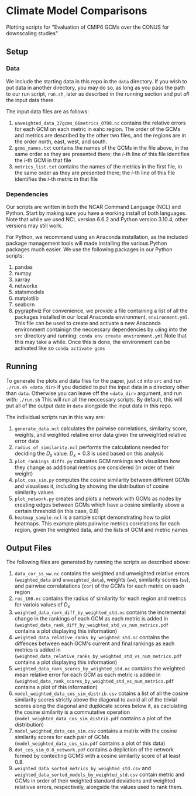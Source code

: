 # Climate Model Comparisons
Plotting scripts for "Evaluation of CMIP6 GCMs over the CONUS for downscaling studies"

## Setup

### Data
We include the starting data in this repo in the `data` directory. If you wish to put data in another directory, you may do so, as long as you pass the path to our run script, `run.sh`, later as descrbed in the running section and put *all* the input data there.

The input data files are as follows:
1. `unweighted_data_37gcms_66metrics_0708.nc` contains the relative errors for each GCM on each metric in eahc region. The order of the GCMs and metrics are described by the other two files, and the regions are in the order north, east, west, and south.
2. `gcms_names.txt` contains the names of the GCMs in the file above, in the same order as they are presented there; the $i$-th line of this file identifies the $i$-th GCM in that file
3. `metrics_list.txt` contains the names of the metrics in the first file, in the same order as they are presented there; the $i$-th line of this file identifies the $i$-th metric in that file

### Dependencies
Our scripts are written in both the NCAR Command Language (NCL) and Python. Start by making sure you have a working install of both languages. Note that while we used NCL version 6.6.2 and Python version 3.10.4, other versions may still work.

For Python, we recommend using an Anaconda installation, as the included package management tools will made installing the various Python packages much easier. We use the following packages in our Python scripts:
1. pandas
2. numpy
3. xarray
4. networkx
5. statsmodels
6. matplotlib
7. seaborn
8. pygraphviz
For convenience, we provide a file containing a list of all the packages installed in our local Anaconda environment, `environment.yml`. This file can be used to create and activate a new Anaconda environment containign the neccessary dependencies by `cd`ing into the `src` directory and running:
```conda env create environment.yml```
Note that this may take a while. Once this is done, the environment can be activated like so
```conda activate gcms```

## Running
To generate the plots and data files for the paper, just `cd` into `src` and run
```./run.sh <data_dir>```
if you decided to put the input data in a directory other than `data`. Otherwise you can leave off the `<data_dir>` argument, and run with:
```./run.sh```
This will run all the neccessary scripts. By default, this will put all of the output date in `data` alongside the input data in this repo.

The individual scripts run in this way are:
1. `generate_data.ncl` calculates the pairwise correlations, similarity score, weights, and weighted relative error data given the unweighted relative error data
2. `radius_of_similarity.ncl` performs the calculations needed for deciding the $D_x$ value. $D_x = 0.3$ is used based on this analysis
3. `plot_rankings_diffs.py` calcuates GCM rankings and visualizes how they change as additional metrics are considered (in order of their weight)
4. `plot_cos_sim.py` computes the cosine similarity between different GCMs and visualises it, including by showing the distribution of cosine similarity values
5. `plot_network.py` creates and plots a network with GCMs as nodes by creating edges between GCMs which have a cosine similarity above a certain threshold (in this case, $0.8$) 
6. `heatmap_sample.ncl` is a sample script demonstrating how to plot heatmaps. This example plots pairwise metrics correlations for each region, given the weighted data, and the lists of GCM and metric names

## Output Files
The following files are generated by running the scripts as described above:
1. `data_cor_ss_ww.nc` contains the weighted and unweighted relative errors (`weighted_data` and `unweighted_data`), weights (`ww`), similarity scores (`ss`), and pairwise correlatations (`cor`) of the GCMs for each metric on each region
2. `ros_100.nc` contains the radius of similarity for each region and metrics for variois values of $D_x$
3. `weighted_data_rank_diff_by_weighted_std.nc` contains the incremental change in the rankings of each GCM as each metric is added in (`weighted_data_rank_diff_by_weighted_std_vs_num_metrics.pdf` contains a plot displaying this information)
4. `weighted_data_relative_ranks_by_weighted_std.nc` contains the diffences between each GCM's current and final rankings as each metrics is added in (`weighted_data_relative_ranks_by_weighted_std_vs_num_metrics.pdf` contains a plot displaying this information)
5. `weighted_data_rank_scores_by_weighted_std.nc` contains the weighted mean relative error for each GCM as each metric is added in (`weighted_data_rank_scores_by_weighted_std_vs_num_metrics.pdf` contains a plot of this information)
6. `model_weighted_data_cos_sim_distrib.csv` cotains a list of all the cosine similarity scores strictly above the diagonal to avoid all of the trivial scores along the diagonal and dupkicate scores below it, as caclulating the cosine similarity is a commutative operation (`model_weighted_data_cos_sim_distrib.pdf` contains a plot of the distribution)
7. `model_weighted_data_cos_sim.csv` contains a matrix with the cosine similarity scores for each pair of GCMs (`model_weighted_data_cos_sim.pdf` contains a plot of this data)
8. `dot_cos_sim_0.8_network.pdf` contains a depliction of the network formed by contecting GCMS with a cosine similarity score of at least $0.8$.
9. `weighted_data_sorted_metrics_by_weighted_std.csv` and `weighted_data_sorted_models_by_weighted_std.csv` contain metric and GCMs in order of their weighted standard deviations and weighted relativve errors, respectively, alongside the values used to rank them.
